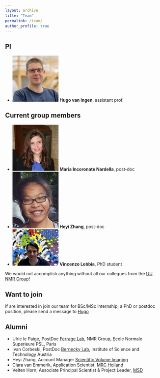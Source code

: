 ```yaml
---
layout: archive
title: "Team"
permalink: /team/
author_profile: true
---
```


PI
---

* <img src="/images/hugo.png" alt="Hugo" width="150"/> **Hugo van Ingen**, assistant prof.


Current group members
-------------------------------------------------

* <img src="/images/maria.jpg" alt="Maria" width="150"/> **Maria Incoronate Nardella**, post-doc
* <img src="/images/Heyi.png" alt="Heyi" width="150"/> **Heyi Zhang**, post-doc
* <img src="/images/vincenzo.png" alt="Vincenzo" width="150"/> **Vincenzo Lobbia**, PhD student

We would not accomplish anything without all our collegues from the [UU NMR Group](https://www.uu.nl/en/research/nmr/people)!

Want to join
-----------------------------------

If are interested in join our team for BSc/MSc internship, a PhD or postdoc position, please send a message to [Hugo](<h.vaningen@uu.nl>)

Alumni
------

* Ulric le Paige, PostDoc [Ferrage Lab](https://www.chimie.ens.fr/recherche/laboratoire-lbm/structure-and-dynamics-of-biomolecules/), NMR Group, Ecole Normale Superieure PSL, Paris
* Ivan Corbeski, PostDoc [Bernecky Lab](http://berneckylab.ist.ac.at), Institute of Science and Technology Austria
* Heyi Zhang, Account Manager [Scientific Volume Imaging](https:)
* Clara van Emmerik, Application Scientist, [MRC Holland](https://mrc-holland.nl)
* Velten Horn, Associate Principal Scientist & Project Leader, [MSD](https://msd.nl)

